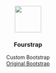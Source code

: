<p align="center">
  <a href="https://v4-alpha.getbootstrap.com">
    <img src="http://v4-alpha.getbootstrap.com/assets/brand/bootstrap-solid.svg" width=72 height=72>
  </a>

  <h3 align="center">Fourstrap</h3>

  <p align="center">
    Custom Bootstrap
    <br>
    <a href="https://github.com/twbs/bootstrap">Original Bootstrap</a>
  </p>
</p>
